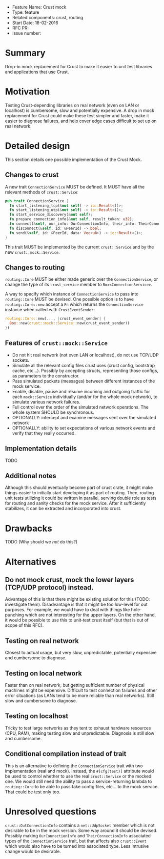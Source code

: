 - Feature Name: Crust mock
- Type: feature
- Related components: crust, routing
- Start Date: 18-02-2016
- RFC PR:
- Issue number:

# Summary

Drop-in mock replacement for Crust to make it easier to unit test libraries and
applications that use Crust.

# Motivation

Testing Crust-depending libraries on real network (even on LAN or localhost) is
cumbersome, slow and potentially expensive. A drop in mock replacement for Crust
could make these test simpler and faster, make it easier to diagnose failures,
and help cover edge cases difficult to set up on real network.

# Detailed design

This section details one possible implementation of the Crust Mock.

## Changes to crust

A new trait `ConnectionService` MUST be defined. It MUST have all the relevant methods of `crust::Service`:

```rust
pub trait ConnectionService {
  fn start_listening_tcp(&mut self) -> io::Result<()>;
  fn start_listening_utp(&mut self) -> io::Result<()>;
  fn start_service_discovery(&mut self);
  fn prepare_connection_info(&mut self, result_token: u32);
  fn connect(&self, our_info: OurConnectionInfo, their_info: TheirConnectionInfo);
  fn disconnect(&self, id: &PeerId) -> bool;
  fn send(&self, id: &PeerId, data: Vec<u8>) -> io::Result<()>;
}
```

This trait MUST be implemented by the current `crust::Service` and by the new
`crust::mock::Service`.

## Changes to routing

`routing::Core` MUST be either made generic over the `ConnectionService`, or change the type of its `crust_service` member to `Box<ConnectionService>`.

A way to specify which instance of `ConnectionService` to pass into `routing::Core` MUST be devised. One possible option is to have `routing::Core::new` accept a `Fn` which returns the `ConnectionService` instance when called with `CrustEventSender`:

```rust
routing::Core::new(..., |crust_event_sender| {
  Box::new(crust::mock::Service::new(crust_event_sender))
})
```

## Features of `crust::mock::Service`

- Do not hit real network (not even LAN or localhost), do not use TCP/UDP sockets.
- Simulate all the relevant config files crust uses (crust config, bootstrap cache, etc...). Possibly by accepting structs, representing those configs, as
parameters to the constructor.
- Pass simulated packets (messages) between different instances of
the mock service.
- Enable, disable, pause and resume incoming and outgoing traffic for each `mock::Service` individually (and/or for the whole mock network), to simulate various network failures.
- Full control over the order of the simulated network operations. The whole system SHOULD be synchronous.
- OPTIONALLY: intercept and examine messages sent over the simulated network
- OPTIONALLY: ability to set expectations of various network events and verify that they really occurred.

## Implementation details

TODO

## Additional notes

Although this should eventually become part of crust crate, it might make things easier to initially start developing it as part of routing. Then, routing unit tests utilizing it could be written in parallel, serving double role as tests for routing and sanity checks for the mock service. After it sufficiently stabilizes, it can be extracted and incorporated into crust.

# Drawbacks

TODO (Why should we *not* do this?)

# Alternatives

## Do not mock crust, mock the lower layers (TCP/UDP protocol) instead.

Advantage of this is that there might be existing solution for this (TODO: investigate them). Disadvantage is that it might be too low-level for out purposes. For example, we would have to deal with things like hole-punching which are not interesting for the upper layers. On the other hand, it would be possible to use this to unit-test crust itself (but that is out of scope of this RFC).

## Testing on real network

Closest to actual usage, but very slow, unpredictable, potentially expensive and cumbersome to diagnose.

## Testing on local network

Faster than on real network, but getting sufficient number of physical machines
might be expensive. Difficult to test connection failures and other error situations (as LANs tend to be more reliable than real networks).
Still slow and cumbersome to diagnose.

## Testing on localhost

Tricky to test large networks as they tent to exhaust hardware resources (CPU, RAM),
making testing slow and unpredictable. Diagnosis is still slow and cumbersome.

## Conditional compilation instead of trait

This is an alternative to defining the `ConnectionService` trait with two implementation (real and mock). Instead, the `#[cfg(test)]` attribute would be used to control whether to use the real `crust::Service` or the mocked one. We would still need the ability to pass a service-returning lambda to `routing::Core` to be able to pass fake config files, etc... to the mock service. That could be test only too.


# Unresolved questions

`crust::OutConnectionInfo` contains a `net::UdpSocket` member which is not desirable to be in the mock version. Some way around it should be devised. Possibly making `OurConnectionInfo` and `TheirConnectionInfo` associated types of the `ConnectionService` trait, but that affects also `crust::Event` which would also have to be turned into associated type. Less intrusive change would be desirable.


